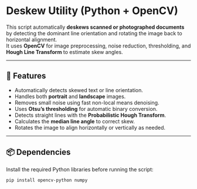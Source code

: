 # Deskew Utility (Python + OpenCV)

This script automatically **deskews scanned or photographed documents** by detecting the dominant line orientation and rotating the image back to horizontal alignment.  
It uses **OpenCV** for image preprocessing, noise reduction, thresholding, and **Hough Line Transform** to estimate skew angles.

---

## 🔧 Features
- Automatically detects skewed text or line orientation.
- Handles both **portrait** and **landscape** images.
- Removes small noise using fast non-local means denoising.
- Uses **Otsu’s thresholding** for automatic binary conversion.
- Detects straight lines with the **Probabilistic Hough Transform**.
- Calculates the **median line angle** to correct skew.
- Rotates the image to align horizontally or vertically as needed.

---

## 📦 Dependencies
Install the required Python libraries before running the script:

```bash
pip install opencv-python numpy
